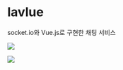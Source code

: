 # lavlue

socket.io와 Vue.js로 구현한 채팅 서비스

![](https://i.imgur.com/LlMPD8X.png)

![](assets/image.webp)
